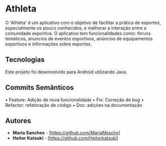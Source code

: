 # Athleta

O 'Athleta' é um aplicativo com o objetivo de facilitar a prática de esportes, especialmente os pouco conhecidos, e melhorar a interação entre a comunidade esportiva.
O aplicativo tem funcionalidades como: fóruns temáticos, anuncios de eventos esportivos, anúncios de equipamentos esportivos e informações sobre esportes.

## Tecnologias

Este projeto foi desenvolvido para Android utilizando Java.

## Commits Semânticos

• Feature: Adição de nova funcionalidade
• Fix: Correção de bug
• Refactor: refatoração de código
• Doc: adições na documentação

## Autores

* **Maria Sanches** - [https://github.com/MariaMsschs]
* **Heitor Katsuki** - [https://github.com/Heitorkatsuki]
